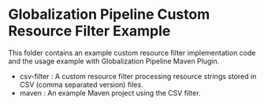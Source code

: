 <!--
/*  
 * Copyright IBM Corp. 2018
 *
 * Licensed under the Apache License, Version 2.0 (the "License");
 * you may not use this file except in compliance with the License.
 * You may obtain a copy of the License at
 *
 * http://www.apache.org/licenses/LICENSE-2.0
 *
 * Unless required by applicable law or agreed to in writing, software
 * distributed under the License is distributed on an "AS IS" BASIS,
 * WITHOUT WARRANTIES OR CONDITIONS OF ANY KIND, either express or implied.
 * See the License for the specific language governing permissions and
 * limitations under the License.
 */
-->
# Globalization Pipeline Custom Resource Filter Example

This folder contains an example custom resource filter implementation code
and the usage example with Globalization Pipeline Maven Plugin.

- csv-filter : A custom resource filter processing resource strings stored in CSV
(comma separated version) files.
- maven : An example Maven project using the CSV filter.
